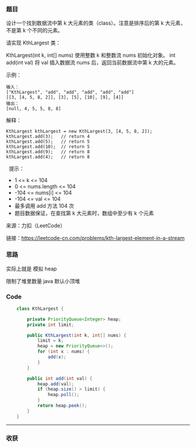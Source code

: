 ### 题目
设计一个找到数据流中第 k 大元素的类（class）。注意是排序后的第 k 大元素，不是第 k 个不同的元素。

请实现 KthLargest 类：

KthLargest(int k, int[] nums) 使用整数 k 和整数流 nums 初始化对象。
int add(int val) 将 val 插入数据流 nums 后，返回当前数据流中第 k 大的元素。

示例：
```
输入：
["KthLargest", "add", "add", "add", "add", "add"]
[[3, [4, 5, 8, 2]], [3], [5], [10], [9], [4]]
输出：
[null, 4, 5, 5, 8, 8]
```
解释：
```
KthLargest kthLargest = new KthLargest(3, [4, 5, 8, 2]);
kthLargest.add(3);   // return 4
kthLargest.add(5);   // return 5
kthLargest.add(10);  // return 5
kthLargest.add(9);   // return 8
kthLargest.add(4);   // return 8
```
 
提示：
- 1 <= k <= 104
- 0 <= nums.length <= 104
- -104 <= nums[i] <= 104
- -104 <= val <= 104
- 最多调用 add 方法 104 次
- 题目数据保证，在查找第 k 大元素时，数组中至少有 k 个元素

来源：力扣（LeetCode）

链接：https://leetcode-cn.com/problems/kth-largest-element-in-a-stream
### 思路

实际上就是 模拟 heap

限制了堆里数量 java 默认小顶堆

### Code
```java
    class KthLargest {

        private PriorityQueue<Integer> heap;
        private int limit;

        public KthLargest(int k, int[] nums) {
            limit = k;
            heap = new PriorityQueue<>();
            for (int x : nums) {
                add(x);
            }
        }

        public int add(int val) {
            heap.add(val);
            if (heap.size() > limit) {
                heap.poll();
            }
            return heap.peek();
        }
    }

```
*** 
### 收获
